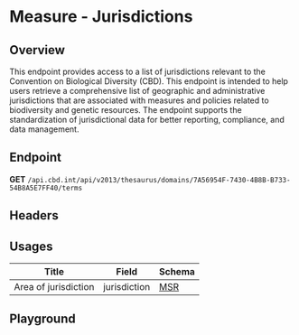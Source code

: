 <script setup>
import "@/style.css"
import SwaggerUI from "@/swagger/view/SwaggerUI.vue"
import swaggerJson from "@/swagger/json/thesaurus/measure/jurisdictions.json";

const swaggerSpecs = [
  { json:swaggerJson, protected: false },
]
</script>

# Measure - Jurisdictions

## Overview

This endpoint provides access to a list of jurisdictions relevant to the Convention on Biological Diversity (CBD). This endpoint is intended to help users retrieve a comprehensive list of geographic and administrative jurisdictions that are associated with measures and policies related to biodiversity and genetic resources. The endpoint supports the standardization of jurisdictional data for better reporting, compliance, and data management.


## Endpoint

**GET** `/api.cbd.int/api/v2013/thesaurus/domains/7A56954F-7430-4B8B-B733-54B8A5E7FF40/terms`

## Headers
<!--@include: @/../components/common/header/accept.md-->

## Usages

| Title            | Field   | Schema                    |
| ---------------- | ------ | ------------------------------ |
| Area of jurisdiction   | jurisdiction | <a href="/msr/schema">MSR</a>  |

## Playground

<SwaggerUI :swaggerSpecs="swaggerSpecs" />